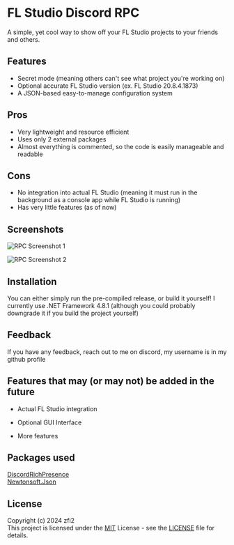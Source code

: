 # FL Studio Discord RPC

A simple, yet cool way to show off your FL Studio projects to your friends and others.


## Features

- Secret mode (meaning others can't see what project you're working on)
- Optional accurate FL Studio version (ex. FL Studio 20.8.4.1873)
- A JSON-based easy-to-manage configuration system

## Pros
- Very lightweight and resource efficient
- Uses only 2 external packages
- Almost everything is commented, so the code is easily manageable and readable

## Cons
- No integration into actual FL Studio (meaning it must run in the background as a console app while FL Studio is running)
- Has very little features (as of now)

## Screenshots

![RPC Screenshot 1](https://i.imgur.com/KMC3QJx.png)

![RPC Screenshot 2](https://i.imgur.com/viJFFoI.png)

## Installation

You can either simply run the pre-compiled release, or build it yourself! I currently use .NET Framework 4.8.1 (although you could probably downgrade it if you build the project yourself)
## Feedback

If you have any feedback, reach out to me on discord, my username is in my github profile


## Features that may (or may not) be added in the future

- Actual FL Studio integration

- Optional GUI Interface

- More features



## Packages used

[DiscordRichPresence](https://github.com/Lachee/discord-rpc-csharp)\
[Newtonsoft.Json](https://github.com/JamesNK/Newtonsoft.Json)



## License

Copyright (c) 2024 zfi2\
This project is licensed under the [MIT](https://opensource.org/license/mit/) License - see the [LICENSE](LICENSE) file for details.
